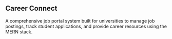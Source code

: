 ## Career Connect
A comprehensive job portal system built for universities to manage job postings, track student applications, and provide career resources using the MERN stack.

